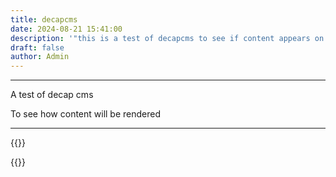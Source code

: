 ```yaml
---
title: decapcms
date: 2024-08-21 15:41:00
description: '"this is a test of decapcms to see if content appears on sight"'
draft: false
author: Admin
---
```

___
A test of decap cms

To see how content will be rendered

___

{{<comments>}}

{{<mini-toc>}}
